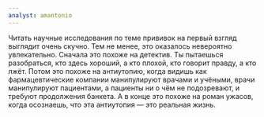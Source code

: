 ```yaml
---
analyst: amantonio
---
```


Читать научные исследования по теме прививок на первый взгляд выглядит очень скучно. Тем не менее, это оказалось невероятно увлекательно. Сначала это похоже на детектив. Ты пытаешься разобраться, кто здесь хороший, а кто плохой, кто говорит правду, а кто лжёт. Потом это похоже на антиутопию, когда видишь как фармацевтические компании манипулируют врачами и учёными, врачи манипулируют пациентами, а пациенты ни о чём не подозревают, и требуют продолжения банкета. А в конце это похоже на роман ужасов, когда осознаешь, что эта антиутопия — это реальная жизнь.
